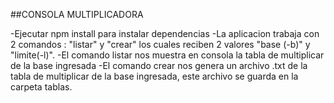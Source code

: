 ##CONSOLA MULTIPLICADORA

-Ejecutar npm install para instalar dependencias
-La aplicacion trabaja con 2 comandos : "listar" y "crear" los cuales reciben 2 valores
    "base (-b)" y "limite(-l)".
    -El comando listar nos muestra en consola la tabla de multiplicar de la base ingresada
    -El comando crear nos genera un archivo .txt de la tabla de multiplicar de la base ingresada,
     este archivo se guarda en la carpeta tablas.
